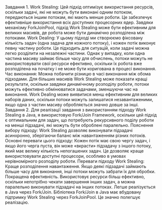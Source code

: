 Завдання 1.
Work Stealing:
Цей підхід оптимізує використання ресурсів, оскільки задачі, які не можуть бути виконані одним потоком, передаються іншим потокам, які мають менше роботи. Це забезпечує ефективніше використання всіх доступних процесорних ядер.
Завдяки механізму ForkJoinPool, підхід Work Stealing може бути ефективним для великих масивів, де робота може бути динамічно розподілена між потоками.
Work Dealing:
У цьому підході ми створюємо фіксовану кількість задач (одна задача для кожного потоку), і кожен потік виконує певну частину роботи. Це підходить для ситуацій, коли задачі можна легко розділити на незалежні частини.
Однак у випадку, коли одна частина масиву займає більше часу для обчислень, потоки можуть не використовувати свої ресурси ефективно, оскільки їх робота вже розподілена на початку і не може бути коригована в процесі виконання.
Час виконання:
Можна побачити різницю в часі виконання між обома підходами. Для більших масивів Work Stealing може показати кращі результати, оскільки завдяки динамічному розподілу роботи, потоки можуть ефективно обмінюватися задачами, зменшуючи час на виконання.
Work Dealing може виявитися менш ефективним для великих наборів даних, оскільки потоки можуть залишатися незавантаженими, якщо одна з частин масиву обробляється значно довше за інші.
Завдання 2.
Для реалізації завдання з використанням підходу Work Stealing в Java, я використовую Fork/Join Framework, оскільки цей підхід є оптимальним для задач, що потребують рекурсивного поділу роботи на менші підзадачі, які можуть бути оброблені паралельно.
Пояснення вибору підходу:
Work Stealing дозволяє виконувати підзадачі асинхронно, зберігаючи баланс між навантаженням різних потоків. Основні переваги цього підходу:
Кожен потік має свою чергу задач, і якщо його черга пуста, він може «вкрасти» підзадачу з іншого потоку, який має велику кількість непогашених задач.
Це дозволяє краще використовувати доступні процесори, особливо в умовах нерівномірного розподілу роботи.
Переваги підходу Work Stealing:
Краще розподілення навантаження. Якщо деякі підзадачі займають більше часу для виконання, інші потоки можуть забрати їх для обробки.
Покращена ефективність. Використовує ресурси більш ефективно, оскільки непотрібно чекати завершення інших задач, а можна паралельно виконувати підзадачі на інших потоках.
Легше реалізується в Java через Fork/Join. Бібліотека Fork/Join в Java має вбудовану підтримку Work Stealing через ForkJoinPool. Це значно полегшує реалізацію.

